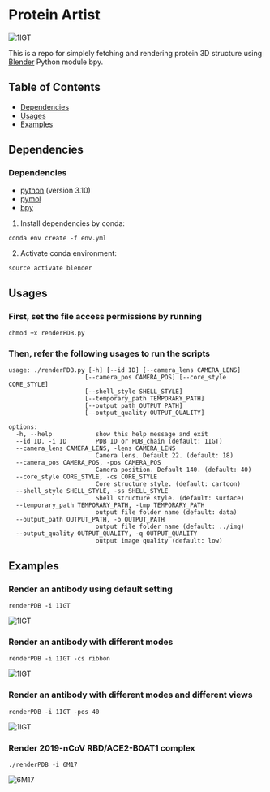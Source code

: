 # Protein Artist
![1IGT](/img/1IGT_style1.png)

This is a repo for simplely fetching and rendering protein 3D structure using [Blender](https://www.blender.org/) Python module bpy.

## Table of Contents
- [Dependencies](#dependencies)
- [Usages](#usages)
- [Examples](#examples)

## Dependencies
### Dependencies ###
* [python](https://www.python.org/) (version 3.10)
* [pymol](https://pymol.org/2/)
* [bpy](https://docs.blender.org/api/current/info_quickstart.html)

1. Install dependencies by conda:   
```
conda env create -f env.yml
```   
2. Activate conda environment:   
```
source activate blender
```

## Usages
### First, set the file access permissions by running ###
```
chmod +x renderPDB.py
```
### Then, refer the following usages to run the scripts ###
```
usage: ./renderPDB.py [-h] [--id ID] [--camera_lens CAMERA_LENS]
                     [--camera_pos CAMERA_POS] [--core_style CORE_STYLE]
                     [--shell_style SHELL_STYLE]
                     [--temporary_path TEMPORARY_PATH]
                     [--output_path OUTPUT_PATH]
                     [--output_quality OUTPUT_QUALITY]

options:
  -h, --help            show this help message and exit
  --id ID, -i ID        PDB ID or PDB_chain (default: 1IGT)
  --camera_lens CAMERA_LENS, -lens CAMERA_LENS
                        Camera lens. Default 22. (default: 18)
  --camera_pos CAMERA_POS, -pos CAMERA_POS
                        Camera position. Default 140. (default: 40)
  --core_style CORE_STYLE, -cs CORE_STYLE
                        Core structure style. (default: cartoon)
  --shell_style SHELL_STYLE, -ss SHELL_STYLE
                        Shell structure style. (default: surface)
  --temporary_path TEMPORARY_PATH, -tmp TEMPORARY_PATH
                        output file folder name (default: data)
  --output_path OUTPUT_PATH, -o OUTPUT_PATH
                        output file folder name (default: ../img)
  --output_quality OUTPUT_QUALITY, -q OUTPUT_QUALITY
                        output image quality (default: low)
```   

## Examples

### Render an antibody using default setting
```
renderPDB -i 1IGT
```

![1IGT](/img/1IGT_style1_1.png)

### Render an antibody with different modes
```
renderPDB -i 1IGT -cs ribbon
```
![1IGT](/img/1IGT_style3.png)
### Render an antibody with different modes and different views
```
renderPDB -i 1IGT -pos 40
```
![1IGT](/img/1IGT_style4_1.png)
### Render 2019-nCoV RBD/ACE2-B0AT1 complex
```
./renderPDB -i 6M17
```
![6M17](/img/6M17.png)
